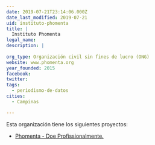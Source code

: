 ```yaml
---
date: 2019-07-21T23:14:06.000Z
date_last_modified: 2019-07-21
uid: instituto-phomenta
title: |
  Instituto Phomenta
legal_name: 
description: |
  
org_type: Organización civil sin fines de lucro (ONG)
website: www.phomenta.org
year_founded: 2015
facebook: 
twitter: 
tags:
  - periodismo-de-datos
cities: 
  - Campinas

---
```


Esta organización tiene los siguientes proyectos:

- [Phomenta - Doe Profissionalmente.](/proyectos/phomenta-doe-profissionalmente)
